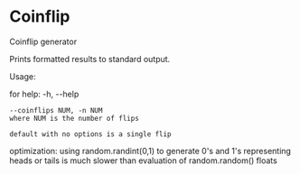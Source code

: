 Coinflip
========
Coinflip generator

Prints formatted results to standard output.

Usage:

for help:
    -h, --help

    --coinflips NUM, -n NUM
    where NUM is the number of flips

    default with no options is a single flip

optimization:
    using random.randint(0,1) to generate 0's and 1's
    representing heads or tails is much slower than
    evaluation of random.random() floats

